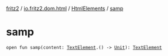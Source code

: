[fritz2](../../index.md) / [io.fritz2.dom.html](../index.md) / [HtmlElements](index.md) / [samp](./samp.md)

# samp

`open fun samp(content: `[`TextElement`](../-text-element/index.md)`.() -> `[`Unit`](https://kotlinlang.org/api/latest/jvm/stdlib/kotlin/-unit/index.html)`): `[`TextElement`](../-text-element/index.md)